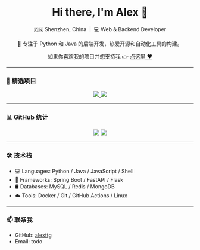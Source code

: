 <h1 align="center">Hi there, I'm Alex 👋</h1>

<p align="center">
  🇨🇳 Shenzhen, China &nbsp;|&nbsp; 💻 Web & Backend Developer
</p>

<p align="center">
  🔧 专注于 Python 和 Java 的后端开发，热爱开源和自动化工具的构建。
</p>

<p align="center">
  如果你喜欢我的项目并想支持我 👉 <a href="#">点这里 ❤️</a>
</p>

---

### 🚀 精选项目

<p align="center">
  <a href="https://github.com/alexttg/your-project-1">
    <img src="https://github-readme-stats.vercel.app/api/pin/?username=alexttg&repo=your-project-1" />
  </a>
  <a href="https://github.com/alexttg/your-project-2">
    <img src="https://github-readme-stats.vercel.app/api/pin/?username=alexttg&repo=your-project-2" />
  </a>
</p>

---

### 📊 GitHub 统计

<p align="center">
  <img src="https://github-readme-stats.vercel.app/api?username=alexttg&show_icons=true&theme=default" />
  <img src="https://github-readme-stats.vercel.app/api/top-langs/?username=alexttg&layout=compact&langs_count=6&hide=html" />
</p>

---

### 🛠 技术栈

- 💻 Languages: Python / Java / JavaScript / Shell
- 🔧 Frameworks: Spring Boot / FastAPI / Flask
- 🛢 Databases: MySQL / Redis / MongoDB
- ☁️ Tools: Docker / Git / GitHub Actions / Linux

---

### 📫 联系我

- GitHub: [alexttg](https://github.com/alexttg)
- Email: todo

